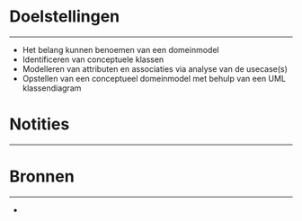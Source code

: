 # Doelstellingen
---
- Het belang kunnen benoemen van een domeinmodel
- Identificeren van conceptuele klassen
- Modelleren van attributen en associaties via analyse van de usecase(s)
- Opstellen van een conceptueel domeinmodel met behulp van een UML klassendiagram

# Notities
--- 

# Bronnen
---
- 